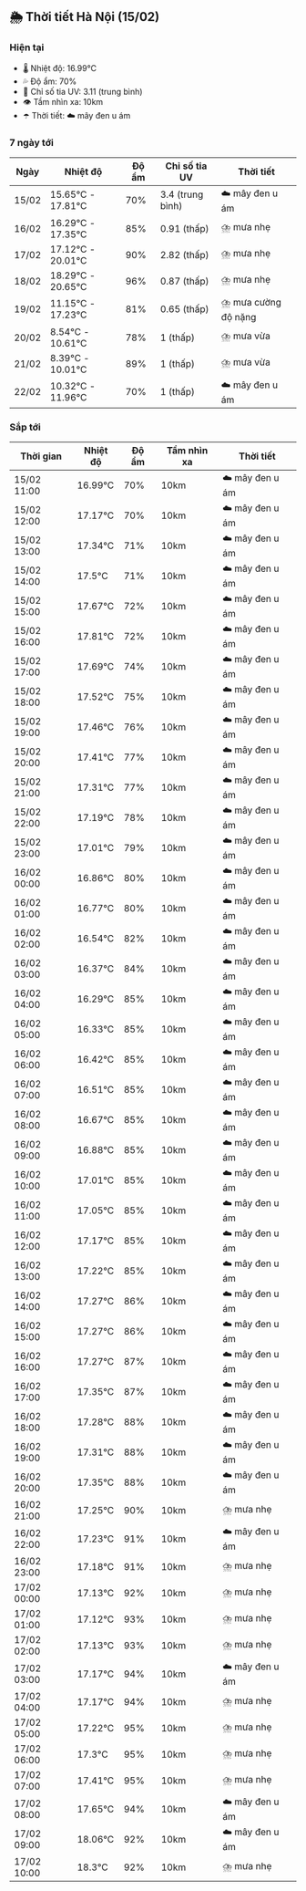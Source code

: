 ## 🌦️ Thời tiết Hà Nội (15/02)

### Hiện tại

- 🌡️ Nhiệt độ: 16.99℃
- 💦 Độ ẩm: 70%
- 🌟 Chỉ số tia UV: 3.11 (trung bình)
- 👁️ Tầm nhìn xa: 10km
- ☂️ Thời tiết: ☁️ mây đen u ám

### 7 ngày tới

| Ngày | Nhiệt độ | Độ ẩm | Chỉ số tia UV | Thời tiết |
| --- | --- | --- | --- | --- |
| 15/02 | 15.65℃ - 17.81℃ | 70% | 3.4 (trung bình) | ☁️ mây đen u ám |
| 16/02 | 16.29℃ - 17.35℃ | 85% | 0.91 (thấp) | ⛈️ mưa nhẹ |
| 17/02 | 17.12℃ - 20.01℃ | 90% | 2.82 (thấp) | ⛈️ mưa nhẹ |
| 18/02 | 18.29℃ - 20.65℃ | 96% | 0.87 (thấp) | ⛈️ mưa nhẹ |
| 19/02 | 11.15℃ - 17.23℃ | 81% | 0.65 (thấp) | ⛈️ mưa cường độ nặng |
| 20/02 | 8.54℃ - 10.61℃ | 78% | 1 (thấp) | ⛈️ mưa vừa |
| 21/02 | 8.39℃ - 10.01℃ | 89% | 1 (thấp) | ⛈️ mưa vừa |
| 22/02 | 10.32℃ - 11.96℃ | 70% | 1 (thấp) | ☁️ mây đen u ám |

### Sắp tới

| Thời gian | Nhiệt độ | Độ ẩm | Tầm nhìn xa | Thời tiết |
| --- | --- | --- | --- | --- |
| 15/02 11:00 | 16.99℃ | 70% | 10km | ☁️ mây đen u ám |
| 15/02 12:00 | 17.17℃ | 70% | 10km | ☁️ mây đen u ám |
| 15/02 13:00 | 17.34℃ | 71% | 10km | ☁️ mây đen u ám |
| 15/02 14:00 | 17.5℃ | 71% | 10km | ☁️ mây đen u ám |
| 15/02 15:00 | 17.67℃ | 72% | 10km | ☁️ mây đen u ám |
| 15/02 16:00 | 17.81℃ | 72% | 10km | ☁️ mây đen u ám |
| 15/02 17:00 | 17.69℃ | 74% | 10km | ☁️ mây đen u ám |
| 15/02 18:00 | 17.52℃ | 75% | 10km | ☁️ mây đen u ám |
| 15/02 19:00 | 17.46℃ | 76% | 10km | ☁️ mây đen u ám |
| 15/02 20:00 | 17.41℃ | 77% | 10km | ☁️ mây đen u ám |
| 15/02 21:00 | 17.31℃ | 77% | 10km | ☁️ mây đen u ám |
| 15/02 22:00 | 17.19℃ | 78% | 10km | ☁️ mây đen u ám |
| 15/02 23:00 | 17.01℃ | 79% | 10km | ☁️ mây đen u ám |
| 16/02 00:00 | 16.86℃ | 80% | 10km | ☁️ mây đen u ám |
| 16/02 01:00 | 16.77℃ | 80% | 10km | ☁️ mây đen u ám |
| 16/02 02:00 | 16.54℃ | 82% | 10km | ☁️ mây đen u ám |
| 16/02 03:00 | 16.37℃ | 84% | 10km | ☁️ mây đen u ám |
| 16/02 04:00 | 16.29℃ | 85% | 10km | ☁️ mây đen u ám |
| 16/02 05:00 | 16.33℃ | 85% | 10km | ☁️ mây đen u ám |
| 16/02 06:00 | 16.42℃ | 85% | 10km | ☁️ mây đen u ám |
| 16/02 07:00 | 16.51℃ | 85% | 10km | ☁️ mây đen u ám |
| 16/02 08:00 | 16.67℃ | 85% | 10km | ☁️ mây đen u ám |
| 16/02 09:00 | 16.88℃ | 85% | 10km | ☁️ mây đen u ám |
| 16/02 10:00 | 17.01℃ | 85% | 10km | ☁️ mây đen u ám |
| 16/02 11:00 | 17.05℃ | 85% | 10km | ☁️ mây đen u ám |
| 16/02 12:00 | 17.17℃ | 85% | 10km | ☁️ mây đen u ám |
| 16/02 13:00 | 17.22℃ | 85% | 10km | ☁️ mây đen u ám |
| 16/02 14:00 | 17.27℃ | 86% | 10km | ☁️ mây đen u ám |
| 16/02 15:00 | 17.27℃ | 86% | 10km | ☁️ mây đen u ám |
| 16/02 16:00 | 17.27℃ | 87% | 10km | ☁️ mây đen u ám |
| 16/02 17:00 | 17.35℃ | 87% | 10km | ☁️ mây đen u ám |
| 16/02 18:00 | 17.28℃ | 88% | 10km | ☁️ mây đen u ám |
| 16/02 19:00 | 17.31℃ | 88% | 10km | ☁️ mây đen u ám |
| 16/02 20:00 | 17.35℃ | 88% | 10km | ☁️ mây đen u ám |
| 16/02 21:00 | 17.25℃ | 90% | 10km | ⛈️ mưa nhẹ |
| 16/02 22:00 | 17.23℃ | 91% | 10km | ☁️ mây đen u ám |
| 16/02 23:00 | 17.18℃ | 91% | 10km | ⛈️ mưa nhẹ |
| 17/02 00:00 | 17.13℃ | 92% | 10km | ⛈️ mưa nhẹ |
| 17/02 01:00 | 17.12℃ | 93% | 10km | ⛈️ mưa nhẹ |
| 17/02 02:00 | 17.13℃ | 93% | 10km | ⛈️ mưa nhẹ |
| 17/02 03:00 | 17.17℃ | 94% | 10km | ☁️ mây đen u ám |
| 17/02 04:00 | 17.17℃ | 94% | 10km | ⛈️ mưa nhẹ |
| 17/02 05:00 | 17.22℃ | 95% | 10km | ⛈️ mưa nhẹ |
| 17/02 06:00 | 17.3℃ | 95% | 10km | ⛈️ mưa nhẹ |
| 17/02 07:00 | 17.41℃ | 95% | 10km | ⛈️ mưa nhẹ |
| 17/02 08:00 | 17.65℃ | 94% | 10km | ☁️ mây đen u ám |
| 17/02 09:00 | 18.06℃ | 92% | 10km | ☁️ mây đen u ám |
| 17/02 10:00 | 18.3℃ | 92% | 10km | ⛈️ mưa nhẹ |

